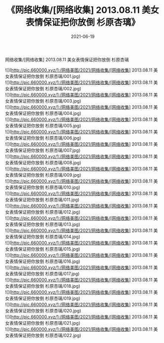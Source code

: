 ﻿---
layout: post
title:  《网络收集/[网络收集] 2013.08.11 美女表情保证把你放倒 杉原杏璃》
date:   2021-06-19
img: http://pic.660000.xyz/1:/网络美图/2021/网络收集/[网络收集] 2013.08.11 美女表情保证把你放倒 杉原杏璃/000.jpg
categories: [美女, 清纯, 唯美]
---

网络收集/[网络收集] 2013.08.11 美女表情保证把你放倒 杉原杏璃

 ![](http://pic.660000.xyz/1:/网络美图/2021/网络收集/[网络收集] 2013.08.11 美女表情保证把你放倒 杉原杏璃/001.jpg) <br>![](http://pic.660000.xyz/1:/网络美图/2021/网络收集/[网络收集] 2013.08.11 美女表情保证把你放倒 杉原杏璃/002.jpg) <br>![](http://pic.660000.xyz/1:/网络美图/2021/网络收集/[网络收集] 2013.08.11 美女表情保证把你放倒 杉原杏璃/003.jpg) <br>![](http://pic.660000.xyz/1:/网络美图/2021/网络收集/[网络收集] 2013.08.11 美女表情保证把你放倒 杉原杏璃/004.jpg) <br>![](http://pic.660000.xyz/1:/网络美图/2021/网络收集/[网络收集] 2013.08.11 美女表情保证把你放倒 杉原杏璃/005.jpg) <br>![](http://pic.660000.xyz/1:/网络美图/2021/网络收集/[网络收集] 2013.08.11 美女表情保证把你放倒 杉原杏璃/006.jpg) <br>![](http://pic.660000.xyz/1:/网络美图/2021/网络收集/[网络收集] 2013.08.11 美女表情保证把你放倒 杉原杏璃/007.jpg) <br>![](http://pic.660000.xyz/1:/网络美图/2021/网络收集/[网络收集] 2013.08.11 美女表情保证把你放倒 杉原杏璃/008.jpg) <br>![](http://pic.660000.xyz/1:/网络美图/2021/网络收集/[网络收集] 2013.08.11 美女表情保证把你放倒 杉原杏璃/009.jpg) <br>![](http://pic.660000.xyz/1:/网络美图/2021/网络收集/[网络收集] 2013.08.11 美女表情保证把你放倒 杉原杏璃/010.jpg) <br>![](http://pic.660000.xyz/1:/网络美图/2021/网络收集/[网络收集] 2013.08.11 美女表情保证把你放倒 杉原杏璃/011.jpg) <br>![](http://pic.660000.xyz/1:/网络美图/2021/网络收集/[网络收集] 2013.08.11 美女表情保证把你放倒 杉原杏璃/012.jpg) <br>![](http://pic.660000.xyz/1:/网络美图/2021/网络收集/[网络收集] 2013.08.11 美女表情保证把你放倒 杉原杏璃/013.jpg) <br>![](http://pic.660000.xyz/1:/网络美图/2021/网络收集/[网络收集] 2013.08.11 美女表情保证把你放倒 杉原杏璃/014.jpg) <br>![](http://pic.660000.xyz/1:/网络美图/2021/网络收集/[网络收集] 2013.08.11 美女表情保证把你放倒 杉原杏璃/015.jpg) <br>![](http://pic.660000.xyz/1:/网络美图/2021/网络收集/[网络收集] 2013.08.11 美女表情保证把你放倒 杉原杏璃/016.jpg) <br>![](http://pic.660000.xyz/1:/网络美图/2021/网络收集/[网络收集] 2013.08.11 美女表情保证把你放倒 杉原杏璃/017.jpg) <br>![](http://pic.660000.xyz/1:/网络美图/2021/网络收集/[网络收集] 2013.08.11 美女表情保证把你放倒 杉原杏璃/018.jpg) <br>![](http://pic.660000.xyz/1:/网络美图/2021/网络收集/[网络收集] 2013.08.11 美女表情保证把你放倒 杉原杏璃/019.jpg) <br>![](http://pic.660000.xyz/1:/网络美图/2021/网络收集/[网络收集] 2013.08.11 美女表情保证把你放倒 杉原杏璃/020.jpg) <br>![](http://pic.660000.xyz/1:/网络美图/2021/网络收集/[网络收集] 2013.08.11 美女表情保证把你放倒 杉原杏璃/021.jpg) <br>![](http://pic.660000.xyz/1:/网络美图/2021/网络收集/[网络收集] 2013.08.11 美女表情保证把你放倒 杉原杏璃/022.jpg) <br>